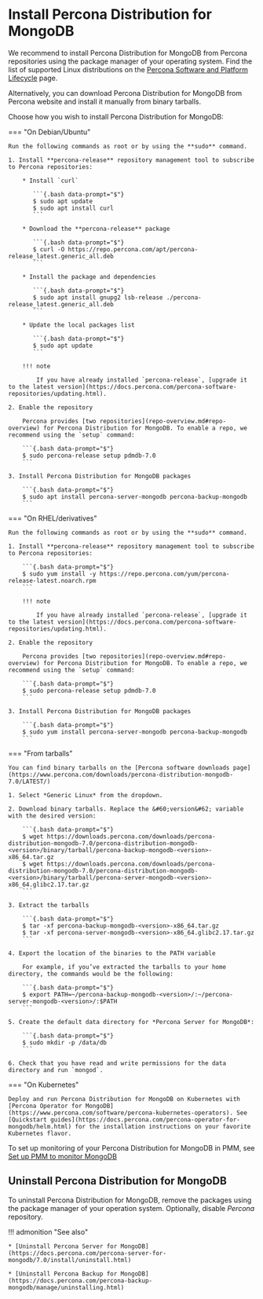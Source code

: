 # Install Percona Distribution for MongoDB

We recommend to install Percona Distribution for MongoDB from Percona repositories using the package manager of your operating system. Find the list of supported Linux distributions on the [Percona Software and Platform Lifecycle](https://www.percona.com/services/policies/percona-software-platform-lifecycle#mongodb) page.

Alternatively, you can download Percona Distribution for MongoDB from Percona website and install it manually from binary tarballs.

Choose how you wish to install Percona Distribution for MongoDB:

=== "On Debian/Ubuntu"

    Run the following commands as root or by using the **sudo** command.

    1. Install **percona-release** repository management tool to subscribe to Percona repositories:    

        * Install `curl`    

           ```{.bash data-prompt="$"}
           $ sudo apt update
           $ sudo apt install curl
           ```    

        * Download the **percona-release** package    

           ```{.bash data-prompt="$"}
           $ curl -O https://repo.percona.com/apt/percona-release_latest.generic_all.deb
           ```    

        * Install the package and dependencies    

           ```{.bash data-prompt="$"}
           $ sudo apt install gnupg2 lsb-release ./percona-release_latest.generic_all.deb
           ```    

        * Update the local packages list

           ```{.bash data-prompt="$"}
           $ sudo apt update
           ``` 

        !!! note

            If you have already installed `percona-release`, [upgrade it to the latest version](https://docs.percona.com/percona-software-repositories/updating.html).

    2. Enable the repository    

        Percona provides [two repositories](repo-overview.md#repo-overview) for Percona Distribution for MongoDB. To enable a repo, we recommend using the `setup` command:    

        ```{.bash data-prompt="$"}
        $ sudo percona-release setup pdmdb-7.0
        ```    

    3. Install Percona Distribution for MongoDB packages    

        ```{.bash data-prompt="$"}
        $ sudo apt install percona-server-mongodb percona-backup-mongodb
        ```


=== "On RHEL/derivatives"

    Run the following commands as root or by using the **sudo** command.

    1. Install **percona-release** repository management tool to subscribe to Percona repositories:    

        ```{.bash data-prompt="$"}
        $ sudo yum install -y https://repo.percona.com/yum/percona-release-latest.noarch.rpm
        ```
         
        !!! note

            If you have already installed `percona-release`, [upgrade it to the latest version](https://docs.percona.com/percona-software-repositories/updating.html).   

    2. Enable the repository    

        Percona provides [two repositories](repo-overview.md#repo-overview) for Percona Distribution for MongoDB. To enable a repo, we recommend using the `setup` command:    

        ```{.bash data-prompt="$"}
        $ sudo percona-release setup pdmdb-7.0
        ```    

    3. Install Percona Distribution for MongoDB packages    

        ```{.bash data-prompt="$"}
        $ sudo yum install percona-server-mongodb percona-backup-mongodb
        ```
    

=== "From tarballs"

    You can find binary tarballs on the [Percona software downloads page](https://www.percona.com/downloads/percona-distribution-mongodb-7.0/LATEST/)

    1. Select *Generic Linux* from the dropdown.

    2. Download binary tarballs. Replace the &#60;version&#62; variable with the desired version:

        ```{.bash data-prompt="$"}
        $ wget https://downloads.percona.com/downloads/percona-distribution-mongodb-7.0/percona-distribution-mongodb-<version>/binary/tarball/percona-backup-mongodb-<version>-x86_64.tar.gz
        $ wget https://downloads.percona.com/downloads/percona-distribution-mongodb-7.0/percona-distribution-mongodb-<version>/binary/tarball/percona-server-mongodb-<version>-x86_64.glibc2.17.tar.gz
        ```

    3. Extract the tarballs

        ```{.bash data-prompt="$"}
        $ tar -xf percona-backup-mongodb-<version>-x86_64.tar.gz
        $ tar -xf percona-server-mongodb-<version>-x86_64.glibc2.17.tar.gz
        ```

    4. Export the location of the binaries to the PATH variable

        For example, if you’ve extracted the tarballs to your home directory, the commands would be the following:

        ```{.bash data-prompt="$"}
        $ export PATH=~/percona-backup-mongodb-<version>/:~/percona-server-mongodb-<version>/:$PATH
        ```

    5. Create the default data directory for *Percona Server for MongoDB*:

        ```{.bash data-prompt="$"}
        $ sudo mkdir -p /data/db
        ```

    6. Check that you have read and write permissions for the data directory and run `mongod`.

=== "On Kubernetes"

    Deploy and run Percona Distribution for MongoDB on Kubernetes with [Percona Operator for MongoDB](https://www.percona.com/software/percona-kubernetes-operators). See [Quickstart guides](https://docs.percona.com/percona-operator-for-mongodb/helm.html) for the installation instructions on your favorite Kubernetes flavor.

To set up monitoring of your Percona Distribution for MongoDB in PMM, see [Set up PMM to monitor MongoDB](https://docs.percona.com/percona-monitoring-and-management/setting-up/client/mongodb.html)

## Uninstall Percona Distribution for MongoDB

To uninstall Percona Distribution for MongoDB, remove the packages using the package manager of your
operation system. Optionally, disable *Percona* repository.

!!! admonition "See also"

    * [Uninstall Percona Server for MongoDB](https://docs.percona.com/percona-server-for-mongodb/7.0/install/uninstall.html)

    * [Uninstall Percona Backup for MongoDB](https://docs.percona.com/percona-backup-mongodb/manage/uninstalling.html)




    


    
